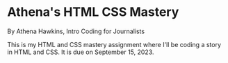 # Athena's HTML CSS Mastery

By Athena Hawkins, Intro Coding for Journalists

This is my HTML and CSS mastery assignment where I'll be coding a story in HTML and CSS. It is due on September 15, 2023.
